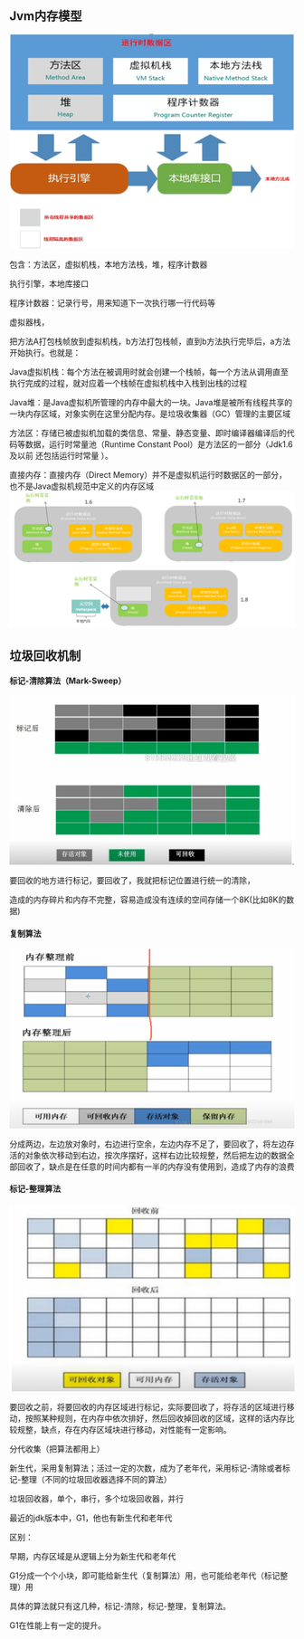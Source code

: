 ## Jvm内存模型

![](/assets/787812hjsaj.png)

包含：方法区，虚拟机栈，本地方法栈，堆，程序计数器

执行引擎，本地库接口

程序计数器：记录行号，用来知道下一次执行哪一行代码等

虚拟器栈，

把方法A打包栈帧放到虚拟机栈，b方法打包栈帧，直到b方法执行完毕后，a方法开始执行。也就是：

Java虚拟机栈：每个方法在被调用时就会创建一个栈帧，每一个方法从调用直至执行完成的过程，就对应着一个栈帧在虚拟机栈中入栈到出栈的过程

Java堆：是Java虚拟机所管理的内存中最大的一块。Java堆是被所有线程共享的一块内存区域，对象实例在这里分配内存。是垃圾收集器（GC）管理的主要区域

方法区：存储已被虚拟机加载的类信息、常量、静态变量、即时编译器编译后的代码等数据，运行时常量池（Runtime Constant Pool）是方法区的一部分（Jdk1.6及以前 还包括运行时常量
）。

直接内存：直接内存（Direct Memory）并不是虚拟机运行时数据区的一部分，也不是Java虚拟机规范中定义的内存区域
![](/assets/891298921jjaas.png) 

## 垃圾回收机制

#### 标记-清除算法（Mark-Sweep）

![](/assets/12347981hjdahj.png)

要回收的地方进行标记，要回收了，我就把标记位置进行统一的清除，

造成的内存碎片和内存不完整，容易造成没有连续的空间存储一个8K\(比如8K的数据\)

#### 复制算法

![](/assets/21398hahj00.png)

分成两边，左边放对象时，右边进行空余，左边内存不足了，要回收了，将左边存活的对象依次移动到右边，按次序摆好，这样右边比较规整，然后把左边的数据全部回收了，缺点是在任意的时间内都有一半的内存没有使用到，造成了内存的浪费

#### 标记-整理算法

![](/assets/2134789ahfjahjf.png)

要回收之前，将要回收的内存区域进行标记，实际要回收了，将存活的区域进行移动，按照某种规则，在内存中依次排好，然后回收掉回收的区域，这样的话内存比较规整，缺点，存在内存区域块进行移动，对性能有一定影响。

分代收集（把算法都用上）

新生代，采用复制算法；活过一定的次数，成为了老年代，采用标记-清除或者标记-整理（不同的垃圾回收器选择不同的算法）

垃圾回收器，单个，串行，多个垃圾回收器，并行

最近的jdk版本中，G1，他也有新生代和老年代

区别：

早期，内存区域是从逻辑上分为新生代和老年代

G1分成一个个小块，即可能给新生代（复制算法）用，也可能给老年代（标记整理）用

具体的算法就只有这几种，标记-清除，标记-整理，复制算法。

G1在性能上有一定的提升。





